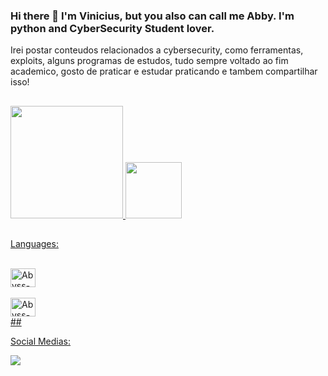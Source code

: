 ### Hi there 👋 I'm Vinicius, but you also can call me Abby. I'm python and CyberSecurity Student lover.

Irei postar conteudos relacionados a cybersecurity, como ferramentas, exploits, alguns programas de estudos, tudo sempre voltado ao fim academico, gosto de praticar e
estudar praticando e tambem compartilhar isso!

<!--
**FromAbbys/FromAbbys** is a ✨ _special_ ✨ repository because its `README.md` (this file) appears on your GitHub profile.

Here are some ideas to get you started:

- 🔭 I’m currently working on ...
- 🌱 I’m currently learning ...
- 👯 I’m looking to collaborate on ...
- 🤔 I’m looking for help with ...
- 💬 Ask me about ...
- 📫 How to reach me: ...
- 😄 Pronouns: ...
- ⚡ Fun fact: ...
-->

##
<div>
   <a href="https://beacons.ai/FromAbbys">
   <img height="180cm" src="https://github-readme-stats.vercel.app/api?username=FromAbbys&show_icons=true&theme=dracula&include_all_commits=true&count_private=true"/>
   <img height="90cm" src="https://github-readme-stats.vercel.app/api/top-langs/?username=FromAbbys&layout=compact&langs_count=16&theme=dracula"/>
</div>


##

Languages:

<div style="display: inline_block"><br>
   <img align="center" alt="Abyss-Python" height="30" width="40" src="https://cdn.jsdelivr.net/gh/devicons/devicon/icons/python/python-original.svg" />
</div>
<div style="display: inline_block"><br>
   <img align="center" alt="Abyss-Python" height="30" width="40" src="https://cdn.jsdelivr.net/gh/tandpfun/skill-icons/icons/rust.svg" />
</div>
##

Social Medias:

<div>
   <a href="https://www.linkedin.com/in/pinnacle-ltda/" target="_blank"><img src="https://img.shields.io/badge/LinkedIn-0077B5?style=for-the-badge&logo=linkedin&logoColor=white" target="_blank"></a>
   
  
